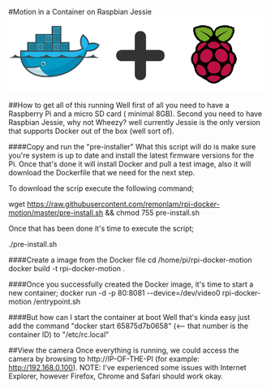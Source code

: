 #Motion in a Container on Raspbian Jessie
![Docker & Raspberry Pi](/images/docker+rpi.png)

##How to get all of this running
Well first of all you need to have a Raspberry Pi and a micro SD card ( minimal 8GB).
Second you need to have Raspbian Jessie, why not Wheezy? well currently Jessie is the only version that supports Docker out of the box (well sort of).

####Copy and run the "pre-installer"
What this script will do is make sure you're system is up to date and install the latest firmware versions for the Pi.
Once that's done it will install Docker and pull a test image, also it will download the Dockerfile that we need for the next step.

To download the scrip execute the following command;

wget https://raw.githubusercontent.com/remonlam/rpi-docker-motion/master/pre-install.sh && chmod 755 pre-install.sh

Once that has been done it's time to execute the script;

./pre-install.sh

####Create a image from the Docker file
cd /home/pi/rpi-docker-motion
docker build -t rpi-docker-motion .

####Once you successfully created the Docker image, it's time to start a new container;
docker run -d -p 80:8081 --device=/dev/video0 rpi-docker-motion /entrypoint.sh

####But how can I start the container at boot
Well that's kinda easy just add the command "docker start 65875d7b0658" (<-- that number is the container ID) to "/etc/rc.local"

##View the camera
Once everything is running, we could access the camera by browsing to http://IP-OF-THE-PI (for example: http://192.168.0.100).
NOTE: I've experienced some issues with Internet Explorer, however Firefox, Chrome and Safari should work okay.
